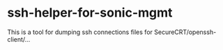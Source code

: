 # ssh-helper-for-sonic-mgmt
This is a tool for dumping ssh connections files for SecureCRT/openssh-client/...

